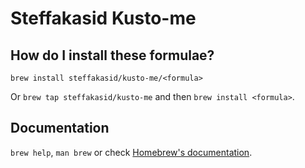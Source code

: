 # Steffakasid Kusto-me

## How do I install these formulae?

`brew install steffakasid/kusto-me/<formula>`

Or `brew tap steffakasid/kusto-me` and then `brew install <formula>`.

## Documentation

`brew help`, `man brew` or check [Homebrew's documentation](https://docs.brew.sh).

